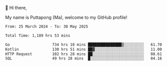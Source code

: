 👋 Hi there,

My name is Puttapong (Ma), welcome to my GitHub profile!

<!--START_SECTION:waka-->

```txt
From: 25 March 2024 - To: 30 May 2025

Total Time: 1,189 hrs 53 mins

Go                   734 hrs 10 mins ███████████████▒░░░░░░░░░   61.70 %
Kotlin               130 hrs 51 mins ██▓░░░░░░░░░░░░░░░░░░░░░░   11.00 %
HTTP Request         102 hrs 28 mins ██░░░░░░░░░░░░░░░░░░░░░░░   08.61 %
SQL                  49 hrs 28 mins  █░░░░░░░░░░░░░░░░░░░░░░░░   04.16 %
```

<!--END_SECTION:waka-->
